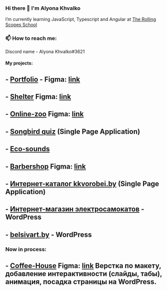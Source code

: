 ### Hi there 👋 I'm Alyona Khvalko
I’m currently learning JavaScript, Typescript and Angular at [The Rolling Scopes School](https://rs.school)
### 📫 How to reach me: 
Discord name - Alyona Khvalko#3621

#### My projects:
## - [Portfolio](https://rolling-scopes-school.github.io/alyonakhvalko-JSFEPRESCHOOL/portfolio/) - Figma: [link](https://www.figma.com/file/3QeP1Kq2QMtLq2bWfGlCgg/Portfolio-(Copy)?type=design&mode=design&t=cUxvJBmRJUwNxRm9-0)
## - [Shelter](https://rolling-scopes-school.github.io/alyonakhvalko-JSFE2022Q1/shelter/pages/main/index.html) Figma: [link](https://www.figma.com/file/hwtLTBJWUuonFLarPmTwQ8/Portfolio-white-2-(Copy)?type=design&mode=design&t=cUxvJBmRJUwNxRm9-0)
## - [Online-zoo](https://rolling-scopes-school.github.io/alyonakhvalko-JSFE2022Q3/online-zoo/pages/main/index.html) Figma: [link](https://www.figma.com/file/WCDrcMZezTwZUOjUs7BNzR/online-zoo-3-weeks-(Copy)?type=design&mode=design&t=39NbLnhH1O1HaJ3b-0)

## - [Songbird quiz](https://rolling-scopes-school.github.io/alyonakhvalko-JSFE2022Q3/songbird/quiz/) (Single Page Application)
## - [Eco-sounds](https://rolling-scopes-school.github.io/alyonakhvalko-JSFEPRESCHOOL/eco-sounds/)

## - [Barbershop](https://alyonakhvalko.github.io/barber/) Figma: [link](https://www.figma.com/file/NrxrOs6tZgML1q3l4kyFg5/chik-chik-(Intensive)-(Copy)?type=design&node-id=0-1&mode=design&t=cUxvJBmRJUwNxRm9-0)

## - [Интернет-каталог kkvorobei.by](https://kkvorobei.by/) (Single Page Application)
## - [Интернет-магазин электросамокатов](https://terel.by) - WordPress
## - [belsivart.by](https://belsivart.by) - WordPress

### Now in process:
## - [Coffee-House](https://rolling-scopes-school.github.io/alyonakhvalko-JSFE2023Q4/coffee-house/home/index.html) Figma: [link](https://www.figma.com/file/AZOwSTOaUG9Bszct2lVQXA/Coffee-House-(Copy)?node-id=238%3A2063&mode=dev) Верстка по макету, добавление интерактивности (слайды, табы), анимация, посадка страницы на WordPress.

<!--#### My projects:
- [Museum](https://ylepner-museum.netlify.app) ([github repository link](https://github.com/ylepner/rsschool-projects/tree/museum-dom))
- [Momentum](https://ylepner-momentum.netlify.app/) ([github repository link](https://github.com/ylepner/rsschool-projects/tree/momentum))
- [Migration Newip To Ts](https://ylepner-migration-newip-to-ts.netlify.app/) ([github repository link](https://github.com/ylepner/rsschool-projects/tree/migration-newip-to-ts/))
- [Christmas-task](https://ylepner-christmas-task.netlify.app) ([github repository link](https://github.com/ylepner/rsschool-projects/tree/christmas-task-2))
- [Youtube-client](https://ylepner-youtube-client.netlify.app/) ([github repository link](https://github.com/ylepner/youtube-client)) (Angular)
#### Team projects:
- [Rs Lang](https://rslang-20.netlify.app/)
- [Boardy](https://project-management-team7.netlify.app/) (Angular)
-->
